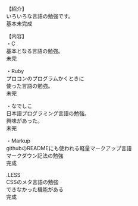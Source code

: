 【紹介】  
いろいろな言語の勉強です。  
基本未完成  

【内容】  
・C  
基本となる言語の勉強。  
未完  

・Ruby  
プロコンのプログラムかくときに  
使った言語の勉強。  
未完  

・なでしこ  
日本語プログラミング言語の勉強。  
興味があった。  
未完  

・Markup  
githubのREADMEにも使われる軽量マークアップ言語  
マークダウン記法の勉強  
完成  
  
.LESS  
CSSのメタ言語の勉強  
できなかった機能がある  
完成  